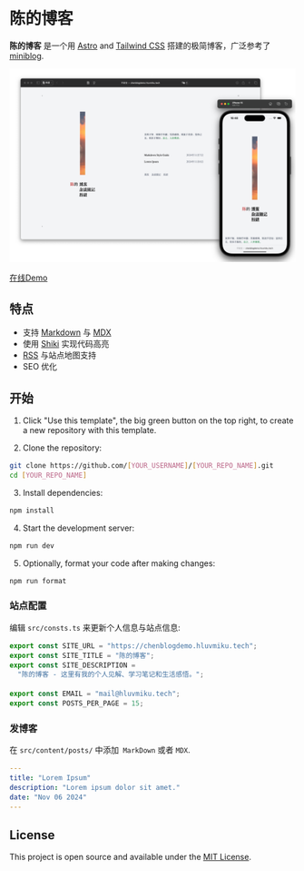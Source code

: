# 陈的博客

**陈的博客** 是一个用 [Astro](https://astro.build/) and [Tailwind CSS](https://tailwindcss.com/) 搭建的极简博客，广泛参考了[miniblog](!https://miniblog.nicholasly.com).

![pic1](doc/pic1.png)

[在线Demo](http://chenblogdemo.hluvmiku.tech)

## 特点

- 支持 [Markdown](https://www.markdownguide.org/) 与 [MDX](https://mdxjs.com/)
- 使用 [Shiki](https://github.com/shikijs/shiki) 实现代码高亮
- [RSS](https://en.wikipedia.org/wiki/RSS) 与站点地图支持
- SEO 优化

## 开始

1. Click "Use this template", the big green button on the top right, to create a new repository with this template.

2. Clone the repository:

```bash
git clone https://github.com/[YOUR_USERNAME]/[YOUR_REPO_NAME].git
cd [YOUR_REPO_NAME]
```

3. Install dependencies:

```bash
npm install
```

4. Start the development server:

```bash
npm run dev
```

5. Optionally, format your code after making changes:

```bash
npm run format
```

### 站点配置

编辑 `src/consts.ts` 来更新个人信息与站点信息:

```ts
export const SITE_URL = "https://chenblogdemo.hluvmiku.tech";
export const SITE_TITLE = "陈的博客";
export const SITE_DESCRIPTION =
  "陈的博客 - 这里有我的个人见解、学习笔记和生活感悟。";

export const EMAIL = "mail@hluvmiku.tech";
export const POSTS_PER_PAGE = 15;
```

### 发博客

在 `src/content/posts/` 中添加` MarkDown` 或者 `MDX`.

```yml
---
title: "Lorem Ipsum"
description: "Lorem ipsum dolor sit amet."
date: "Nov 06 2024"
---
```

## License

This project is open source and available under the [MIT License](LICENSE).
